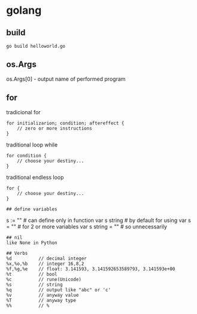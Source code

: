 # golang
## build
```
go build helloworld.go
```
## os.Args
os.Args[0] - output name of performed program
## for
tradicional for
```
for initializarion; condition; aftereffect {
    // zero or more instructions
}
```
traditional loop while
```
for condition {
    // choose your destiny...
}
```
traditional endless loop
```
for {
    // choose your destiny...
}

## define variables
```
s := ""             # can define only in function
var s string        # by default for using
var s = ""          # for 2 or more variables
var s string = ""   # so unnecessarily
```
## nil
like None in Python

## Verbs
%d          // decimal integer       
%x,%o,%b    // integer 16,8,2
%f,%g,%e    // float: 3.141593, 3.141592653589793, 3.141593e+00
%t          // bool
%c          // rune(Unicode)
%s          // string
%q          // output like "abc" or 'c'
%v          // anyway value
%T          // anyway type
%%          // %